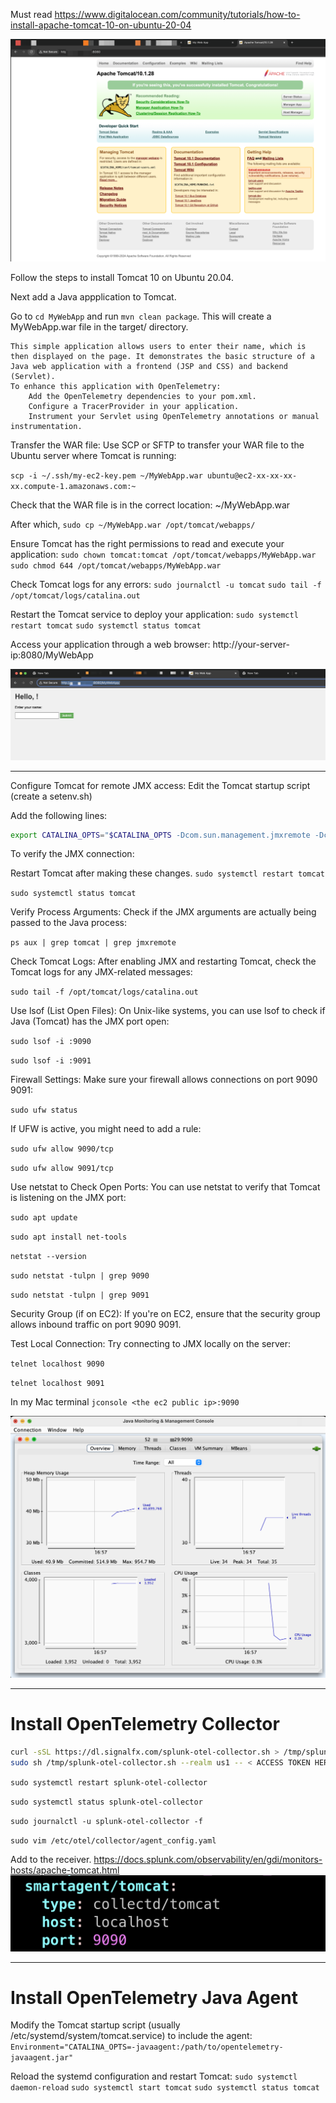 Must read https://www.digitalocean.com/community/tutorials/how-to-install-apache-tomcat-10-on-ubuntu-20-04

![](proof1.png)

Follow the steps to install Tomcat 10 on Ubuntu 20.04.

Next add a Java appplication to Tomcat.

Go to `cd MyWebApp` and run `mvn clean package`. This will create a MyWebApp.war file in the target/ directory.

    This simple application allows users to enter their name, which is then displayed on the page. It demonstrates the basic structure of a Java web application with a frontend (JSP and CSS) and backend (Servlet).
    To enhance this application with OpenTelemetry:
        Add the OpenTelemetry dependencies to your pom.xml.
        Configure a TracerProvider in your application.
        Instrument your Servlet using OpenTelemetry annotations or manual instrumentation.

Transfer the WAR file: Use SCP or SFTP to transfer your WAR file to the Ubuntu server where Tomcat is running:

`scp -i ~/.ssh/my-ec2-key.pem ~/MyWebApp.war ubuntu@ec2-xx-xx-xx-xx.compute-1.amazonaws.com:~`

Check that the WAR file is in the correct location: ~/MyWebApp.war

After which, `sudo cp ~/MyWebApp.war /opt/tomcat/webapps/`

Ensure Tomcat has the right permissions to read and execute your application:
`sudo chown tomcat:tomcat /opt/tomcat/webapps/MyWebApp.war`
`sudo chmod 644 /opt/tomcat/webapps/MyWebApp.war`

Check Tomcat logs for any errors:
`sudo journalctl -u tomcat`
`sudo tail -f /opt/tomcat/logs/catalina.out`

Restart the Tomcat service to deploy your application:
`sudo systemctl restart tomcat`
`sudo systemctl status tomcat`

Access your application through a web browser:
http://your-server-ip:8080/MyWebApp

![](proof2.png)

---

Configure Tomcat for remote JMX access:
Edit the Tomcat startup script (create a setenv.sh)

Add the following lines:
```bash
export CATALINA_OPTS="$CATALINA_OPTS -Dcom.sun.management.jmxremote -Dcom.sun.management.jmxremote.port=9090 -Dcom.sun.management.jmxremote.rmi.port=9091 -Dcom.sun.management.jmxremote.ssl=false -Dcom.sun.management.jmxremote.authenticate=false -Djava.rmi.server.hostname=<your_server_ip e.g. public ip or localhost or 127.0.0.1>"
```

To verify the JMX connection:

Restart Tomcat after making these changes.
`sudo systemctl restart tomcat`

`sudo systemctl status tomcat`

Verify Process Arguments:
Check if the JMX arguments are actually being passed to the Java process:

`ps aux | grep tomcat | grep jmxremote`

Check Tomcat Logs:
After enabling JMX and restarting Tomcat, check the Tomcat logs for any JMX-related messages:

`sudo tail -f /opt/tomcat/logs/catalina.out`

Use lsof (List Open Files):
On Unix-like systems, you can use lsof to check if Java (Tomcat) has the JMX port open:

`sudo lsof -i :9090`

`sudo lsof -i :9091`

Firewall Settings:
Make sure your firewall allows connections on port 9090 9091:

`sudo ufw status`

If UFW is active, you might need to add a rule:

`sudo ufw allow 9090/tcp`

`sudo ufw allow 9091/tcp`

Use netstat to Check Open Ports:
You can use netstat to verify that Tomcat is listening on the JMX port:

`sudo apt update`

`sudo apt install net-tools`

`netstat --version`

`sudo netstat -tulpn | grep 9090`

`sudo netstat -tulpn | grep 9091`

Security Group (if on EC2):
If you're on EC2, ensure that the security group allows inbound traffic on port 9090 9091.

Test Local Connection:
Try connecting to JMX locally on the server:

`telnet localhost 9090`

`telnet localhost 9091`

In my Mac terminal `jconsole <the ec2 public ip>:9090`

![](proof3.png)

---

# Install OpenTelemetry Collector

```bash
curl -sSL https://dl.signalfx.com/splunk-otel-collector.sh > /tmp/splunk-otel-collector.sh && \
sudo sh /tmp/splunk-otel-collector.sh --realm us1 -- < ACCESS TOKEN HERE > --mode agent --without-instrumentation --discovery

```

`sudo systemctl restart splunk-otel-collector`

`sudo systemctl status splunk-otel-collector`

`sudo journalctl -u splunk-otel-collector -f`

`sudo vim /etc/otel/collector/agent_config.yaml`

Add to the receiver. https://docs.splunk.com/observability/en/gdi/monitors-hosts/apache-tomcat.html 
![](otelconfig1.png)

---

# Install OpenTelemetry Java Agent

Modify the Tomcat startup script (usually /etc/systemd/system/tomcat.service) to include the agent:
`Environment="CATALINA_OPTS=-javaagent:/path/to/opentelemetry-javaagent.jar"`

Reload the systemd configuration and restart Tomcat:
`sudo systemctl daemon-reload`
`sudo systemctl start tomcat`
`sudo systemctl status tomcat`